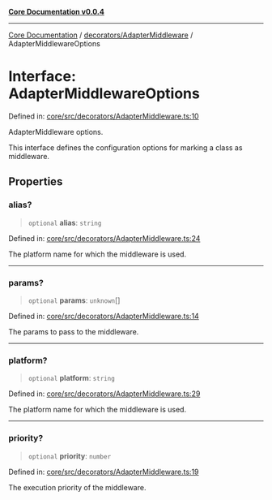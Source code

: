[**Core Documentation v0.0.4**](../../../README.md)

***

[Core Documentation](../../../modules.md) / [decorators/AdapterMiddleware](../README.md) / AdapterMiddlewareOptions

# Interface: AdapterMiddlewareOptions

Defined in: [core/src/decorators/AdapterMiddleware.ts:10](https://github.com/stonemjs/core/blob/8c14a336c794eb98d8513b950cb1c2786962eaaf/src/decorators/AdapterMiddleware.ts#L10)

AdapterMiddleware options.

This interface defines the configuration options for marking a class as middleware.

## Properties

### alias?

> `optional` **alias**: `string`

Defined in: [core/src/decorators/AdapterMiddleware.ts:24](https://github.com/stonemjs/core/blob/8c14a336c794eb98d8513b950cb1c2786962eaaf/src/decorators/AdapterMiddleware.ts#L24)

The platform name for which the middleware is used.

***

### params?

> `optional` **params**: `unknown`[]

Defined in: [core/src/decorators/AdapterMiddleware.ts:14](https://github.com/stonemjs/core/blob/8c14a336c794eb98d8513b950cb1c2786962eaaf/src/decorators/AdapterMiddleware.ts#L14)

The params to pass to the middleware.

***

### platform?

> `optional` **platform**: `string`

Defined in: [core/src/decorators/AdapterMiddleware.ts:29](https://github.com/stonemjs/core/blob/8c14a336c794eb98d8513b950cb1c2786962eaaf/src/decorators/AdapterMiddleware.ts#L29)

The platform name for which the middleware is used.

***

### priority?

> `optional` **priority**: `number`

Defined in: [core/src/decorators/AdapterMiddleware.ts:19](https://github.com/stonemjs/core/blob/8c14a336c794eb98d8513b950cb1c2786962eaaf/src/decorators/AdapterMiddleware.ts#L19)

The execution priority of the middleware.
